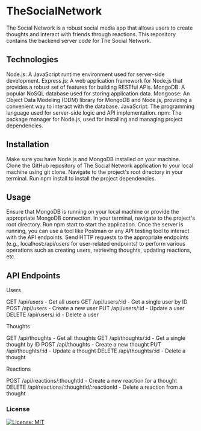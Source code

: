 # TheSocialNetwork

The Social Network is a robust social media app that allows users to create thoughts and interact with friends through reactions. This repository contains the backend server code for The Social Network.

## Technologies

Node.js: A JavaScript runtime environment used for server-side development.
Express.js: A web application framework for Node.js that provides a robust set of features for building RESTful APIs.
MongoDB: A popular NoSQL database used for storing application data.
Mongoose: An Object Data Modeling (ODM) library for MongoDB and Node.js, providing a convenient way to interact with the database.
JavaScript: The programming language used for server-side logic and API implementation.
npm: The package manager for Node.js, used for installing and managing project dependencies.

## Installation

Make sure you have Node.js and MongoDB installed on your machine.
Clone the GitHub repository of The Social Network application to your local machine using git clone.
Navigate to the project's root directory in your terminal.
Run npm install to install the project dependencies.

## Usage

Ensure that MongoDB is running on your local machine or provide the appropriate MongoDB connection.
In your terminal, navigate to the project's root directory.
Run npm start to start the application.
Once the server is running, you can use a tool like Postman or any API testing tool to interact with the API endpoints.
Send HTTP requests to the appropriate endpoints (e.g., localhost:<port>/api/users for user-related endpoints) to perform various operations such as creating users, retrieving thoughts, updating reactions, etc.

## API Endpoints

Users

GET /api/users - Get all users
GET /api/users/:id - Get a single user by ID
POST /api/users - Create a new user
PUT /api/users/:id - Update a user
DELETE /api/users/:id - Delete a user

Thoughts

GET /api/thoughts - Get all thoughts
GET /api/thoughts/:id - Get a single thought by ID
POST /api/thoughts - Create a new thought
PUT /api/thoughts/:id - Update a thought
DELETE /api/thoughts/:id - Delete a thought

Reactions

POST /api/reactions/:thoughtId - Create a new reaction for a thought
DELETE /api/reactions/:thoughtId/:reactionId - Delete a reaction from a thought

### License

[![License: MIT](https://img.shields.io/badge/License-MIT-yellow.svg)](https://opensource.org/licenses/MIT)
